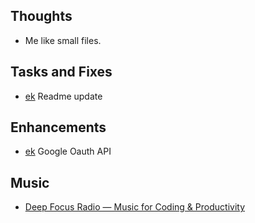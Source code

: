 ## Thoughts
* Me like small files.

## Tasks and Fixes
* [ek](https://github.com/guyewhite/einketz) Readme update

## Enhancements
* [ek](https://github.com/guyewhite/einketz) Google Oauth API

## Music
* [Deep Focus Radio — Music for Coding & Productivity](https://www.youtube.com/live/GB6wLooVFEI?si=aEu0ewkciJnEEilS)
